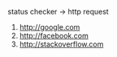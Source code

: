 
status checker -> http request

1. http://google.com
2. http://facebook.com
3. http://stackoverflow.com
